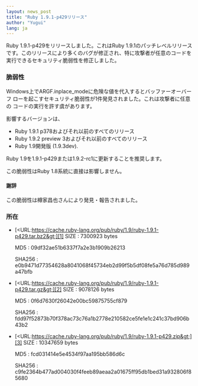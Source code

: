 ```yaml
---
layout: news_post
title: "Ruby 1.9.1-p429リリース"
author: "Yugui"
lang: ja
---
```


Ruby 1.9.1-p429をリリースしました。これはRuby 1.9.1のパッチレベルリリースです。このリリースにより多くのバグが修正され、特に攻撃者が任意のコードを実行できるセキュリティ脆弱性を修正しました。

### 脆弱性

Windows上でARGF.inplace\_modeに危険な値を代入するとバッファーオーバーフ
ローを起こすセキュリティ脆弱性が1件発見されました。これは攻撃者に任意の コードの実行を許す虞があります。

影響するバージョンは、

* Ruby 1.9.1 p378およびそれ以前のすべてのリリース
* Ruby 1.9.2 preview 3およびそれ以前のすべてのリリース
* Ruby 1.9開発版 (1.9.3dev).

Ruby 1.9を1.9.1-p429または1.9.2-rc1に更新することを推奨します。

この脆弱性はRuby 1.8系統に直接は影響しません。

#### 謝辞

この脆弱性は樽家昌也さんにより発見・報告されました。

### 所在

* [&lt;URL:https://cache.ruby-lang.org/pub/ruby/1.9/ruby-1.9.1-p429.tar.bz2&gt;][1]
  SIZE
  : 7300923 bytes

  MD5
  : 09df32ae51b6337f7a2e3b1909b26213

  SHA256
  : e0b9471d77354628a8041068f45734eb2d99f5b5df08fe5a76d785d989a47bfb

* [&lt;URL:https://cache.ruby-lang.org/pub/ruby/1.9/ruby-1.9.1-p429.tar.gz&gt;][2]
  SIZE
  : 9078126 bytes

  MD5
  : 0f6d7630f26042e00bc59875755cf879

  SHA256
  : fdd97f52873b70f378ac73c76a1b2778e210582ce5fe1e1c241c37bd906b43b2

* [&lt;URL:https://cache.ruby-lang.org/pub/ruby/1.9/ruby-1.9.1-p429.zip&gt;][3]
  SIZE
  : 10347659 bytes

  MD5
  : fcd031414e5e4534f97aa195bb586d6c

  SHA256
  : c9fe2364b477ad004030f4feeb89aeaa2a01675ff95db1bed31a932806f85680



[1]: https://cache.ruby-lang.org/pub/ruby/1.9/ruby-1.9.1-p429.tar.bz2
[2]: https://cache.ruby-lang.org/pub/ruby/1.9/ruby-1.9.1-p429.tar.gz
[3]: https://cache.ruby-lang.org/pub/ruby/1.9/ruby-1.9.1-p429.zip
